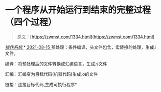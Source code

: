 <!--yml
category: 未分类
date: 0001-01-01 00:00:00
--->

# 一个程序从开始运行到结束的完整过程（四个过程）

> 原文：[https://zwmst.com/1334.html](https://zwmst.com/1334.html)

   [ *操作系统* ](https://zwmst.com/%e6%93%8d%e4%bd%9c%e7%b3%bb%e7%bb%9f)*[ <time datetime="2021-08-15T11:07:20+08:00"> 2021-08-15 </time> ](https://zwmst.com/1334.html)  预处理：条件编译，头文件包含，宏替换的处理，生成.i文件。

编译：将预处理后的文件转换成汇编语言，生成.s文件

汇编：汇编变为目标代码(机器代码)生成.o的文件

链接：连接目标代码,生成可执行程序*